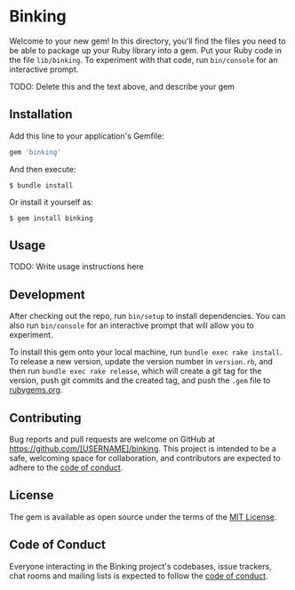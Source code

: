 # Binking

Welcome to your new gem! In this directory, you'll find the files you need to be able to package up your Ruby library into a gem. Put your Ruby code in the file `lib/binking`. To experiment with that code, run `bin/console` for an interactive prompt.

TODO: Delete this and the text above, and describe your gem

## Installation

Add this line to your application's Gemfile:

```ruby
gem 'binking'
```

And then execute:

    $ bundle install

Or install it yourself as:

    $ gem install binking

## Usage

TODO: Write usage instructions here

## Development

After checking out the repo, run `bin/setup` to install dependencies. You can also run `bin/console` for an interactive prompt that will allow you to experiment.

To install this gem onto your local machine, run `bundle exec rake install`. To release a new version, update the version number in `version.rb`, and then run `bundle exec rake release`, which will create a git tag for the version, push git commits and the created tag, and push the `.gem` file to [rubygems.org](https://rubygems.org).

## Contributing

Bug reports and pull requests are welcome on GitHub at https://github.com/[USERNAME]/binking. This project is intended to be a safe, welcoming space for collaboration, and contributors are expected to adhere to the [code of conduct](https://github.com/[USERNAME]/binking/blob/master/CODE_OF_CONDUCT.md).

## License

The gem is available as open source under the terms of the [MIT License](https://opensource.org/licenses/MIT).

## Code of Conduct

Everyone interacting in the Binking project's codebases, issue trackers, chat rooms and mailing lists is expected to follow the [code of conduct](https://github.com/[USERNAME]/binking/blob/master/CODE_OF_CONDUCT.md).
